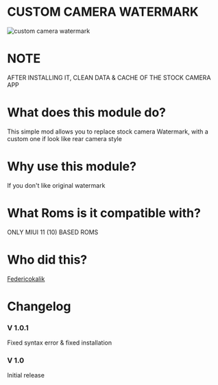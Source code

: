 # CUSTOM CAMERA WATERMARK

![custom camera watermark](https://i.ibb.co/TcCBCRN/cwm.jpg)

# NOTE
AFTER INSTALLING IT, CLEAN DATA & CACHE OF THE STOCK CAMERA APP

# What does this module do?
This simple mod allows you to replace stock camera Watermark, with a custom one if look like rear camera style

# Why use this module?

If you don't like original watermark

# What Roms is it compatible with?

ONLY MIUI 11 (10) BASED ROMS

# Who did this?

[Federicokalik](https://github.com/Federicokalik) 

# Changelog

### V 1.0.1

Fixed syntax error & fixed installation

### V 1.0

Initial release

